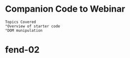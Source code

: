 # Companion Code to Webinar

    Topics Covered
    °Overview of starter code
    °DOM munipulation

# fend-02
